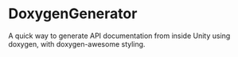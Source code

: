 # DoxygenGenerator
A quick way to generate API documentation from inside Unity using doxygen, with doxygen-awesome styling.
